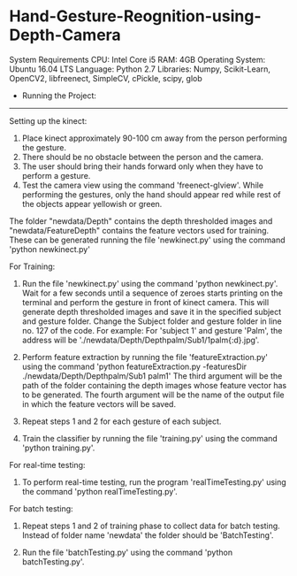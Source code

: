 # Hand-Gesture-Reognition-using-Depth-Camera
System Requirements
CPU: Intel Core i5
RAM: 4GB
Operating System: Ubuntu 16.04 LTS
Language: Python 2.7
Libraries: Numpy, Scikit-Learn, OpenCV2, libfreenect, SimpleCV, cPickle, scipy, glob
* Running the Project:
----------------------
Setting up the kinect:
1. Place kinect approximately 90-100 cm away from the person performing the gesture. 
2. There should be no obstacle between the person and the camera. 
3. The user should bring their hands forward only when they have to perform a gesture. 
4. Test the camera view using the command 'freenect-glview'. While performing the gestures, only the hand should appear red while rest of the objects appear yellowish or green.

The folder "newdata/Depth" contains the depth thresholded images and "newdata/FeatureDepth" contains the feature vectors used for training. These can be generated running the file 'newkinect.py' using the command 'python newkinect.py'

For Training:
1. Run the file 'newkinect.py' using the command 'python newkinect.py'. Wait for a few seconds until a sequence of zeroes starts printing on the terminal and perform the gesture in front of kinect camera. This will generate depth thresholded images and save it in the specified subject and gesture folder. Change the Subject folder and gesture folder in line no. 127 of the code. For example: For 'subject 1' and gesture 'Palm', the address will be './newdata/Depth/Depthpalm/Sub1/1palm{:d}.jpg'. 

2. Perform feature extraction by running the file 'featureExtraction.py' using the command 'python featureExtraction.py -featuresDir ./newdata/Depth/Depthpalm/Sub1 palm1' The third argument will be the path of the folder containing the depth images whose feature vector has to be generated. The fourth argument will be the name of the output file in which the feature vectors will be saved. 

3. Repeat steps 1 and 2 for each gesture of each subject.

4. Train the classifier by running the file 'training.py' using the command 'python training.py'.

For real-time testing:
1. To perform real-time testing, run the program 'realTimeTesting.py' using the command 'python realTimeTesting.py'.

For batch testing:
1. Repeat steps 1 and 2 of training phase to collect data for batch testing. Instead of folder name 'newdata' the folder should be 'BatchTesting'.

2. Run the file 'batchTesting.py' using the command 'python batchTesting.py'.
